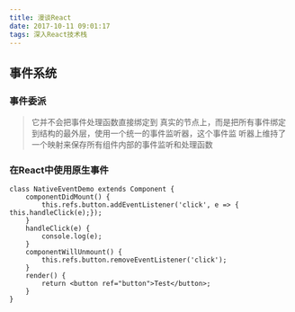 ```yaml
---
title: 漫谈React
date: 2017-10-11 09:01:17
tags: 深入React技术栈
---
```

## 事件系统
### 事件委派
> 它并不会把事件处理函数直接绑定到 真实的节点上，而是把所有事件绑定到结构的最外层，使用一个统一的事件监听器，这个事件监 听器上维持了一个映射来保存所有组件内部的事件监听和处理函数

### 在React中使用原生事件
```
class NativeEventDemo extends Component { 
	componentDidMount() {
		this.refs.button.addEventListener('click', e => { this.handleClick(e);}); 
	}
	handleClick(e) { 
		console.log(e);
	}
	componentWillUnmount() { 
		this.refs.button.removeEventListener('click');
	}
	render() {
		return <button ref="button">Test</button>;
	} 
}
```